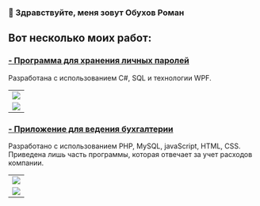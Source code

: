 ### 👋 Здравствуйте, меня зовут Обухов Роман 

## Вот несколько моих работ:



### [- Программа для хранения личных паролей](https://github.com/XfoxeX/PasswordKeeperApp)
Разработана с использованием C#, SQL и технологии WPF.

<table>
  <tr><td><a href="https://github.com/XfoxeX/PasswordKeeperApp"><img src="https://user-images.githubusercontent.com/46212492/160834530-9acdd500-4380-4894-b9f8-3b97692ce179.png"></a></td></tr>
  <tr><td><a href="https://github.com/XfoxeX/PasswordKeeperApp"><img src="https://user-images.githubusercontent.com/46212492/160834072-8869429c-f145-41d2-a4b3-d41dac6234f8.png"></a></td></tr>
</table>



### [- Приложение для ведения бухгалтерии](https://github.com/XfoxeX/Bookkeeping)
Разработано с использованием PHP, MySQL, javaScript, HTML, CSS.
Приведена лишь часть программы, которая отвечает за учет расходов компании.

<table>
  <tr><td><a href="https://github.com/XfoxeX/Bookkeeping"><img src="https://user-images.githubusercontent.com/46212492/160839541-04b00268-e34b-4394-bac7-0c0c2870891b.png"></a></td></tr>
  <tr><td><a href="https://github.com/XfoxeX/Bookkeeping"><img src="https://user-images.githubusercontent.com/46212492/160840093-a64f595e-4c8b-4000-8635-1020529a6b0b.png"></a></td></tr>
</table>
